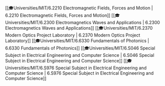 <span class="sus-course">[[🎓Universities/MIT/6.2210 Electromagnetic Fields, Forces and Motion | 6.2210 Electromagnetic Fields, Forces and Motion]]</span>
<span class="sus-course">[[🎓Universities/MIT/6.2300 Electromagnetics Waves and Applications | 6.2300 Electromagnetics Waves and Applications]]</span>
<span class="sus-course">[[🎓Universities/MIT/6.2370 Modern Optics Project Laboratory | 6.2370 Modern Optics Project Laboratory]]</span>
<span class="sus-course">[[🎓Universities/MIT/6.6330 Fundamentals of Photonics | 6.6330 Fundamentals of Photonics]]</span>
<span class="sus-course">[[🎓Universities/MIT/6.S046 Special Subject in Electrical Engineering and Computer Science | 6.S046 Special Subject in Electrical Engineering and Computer Science]]</span>
<span class="sus-course">[[🎓Universities/MIT/6.S976 Special Subject in Electrical Engineering and Computer Science | 6.S976 Special Subject in Electrical Engineering and Computer Science]]</span>

